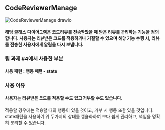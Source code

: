 ## CodeReviewerManage

![CodeReviewerManage drawio](https://github.com/choi-hyk/SW-engineering-TeamProject/assets/95125109/fb20da76-4482-4f9e-89e4-28bd8f6af14c)

#### 해당 클래스 다이어그램은 코드리뷰를 전송받았을 때 받은 리뷰를 관리하는 기능을 정의합니다. 사용자는 리뷰받은 코드를 적용하거나 거절할 수 있으며 해당 기능 수행 시, 리뷰를 전송한 사용자에게 알림을 다시 보냅니다.

### 팀 과제 #4에서 사용한 부분
#### 사용 패턴 : 행동 패턴 - state

### 사용 이유
#### 사용자는 리뷰받은 코드를 적용할 수도 있고 거부할 수도 있습니다. 
적용할 경우에는 적용할 때의 행동이 있을 것이고, 거부 시 행동 또한 있을 것입니다. state패턴을 사용하여 위 두가지의 상태를 캡슐화하여 보다 쉽게 관리하고, 책임을 명확히 분리할 수 있습니다.
